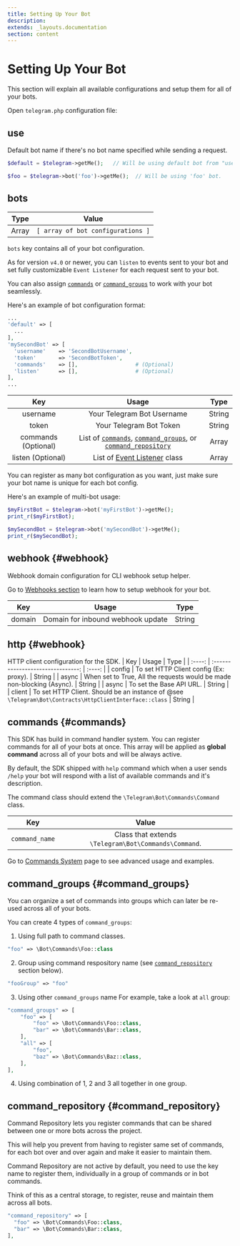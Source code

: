 ```yaml
---
title: Setting Up Your Bot
description:
extends: _layouts.documentation
section: content
---
```


# Setting Up Your Bot

This section will explain all available configurations and setup them for all of your bots.

Open `telegram.php` configuration file:

## use

Default bot name if there's no bot name specified while sending a request.

```php
$default = $telegram->getMe();   // Will be using default bot from "use" key value.

$foo = $telegram->bot('foo')->getMe();  // Will be using 'foo' bot.
```

## bots

| Type  | Value                             |
| ----- | --------------------------------- |
| Array | `[ array of bot configurations ]` |

`bots` key contains all of your bot configuration.

As for version `v4.0` or newer, you can `listen` to events sent to your bot and set fully customizable `Event Listener` for each request sent to your bot.

You can also assign [`commands`](#commands) or [`command_groups`](#command_groups) to work with your bot seamlessly.

Here's an example of bot configuration format:

```php
...
'default' => [
  ...
],
'mySecondBot' => [
  'username'    => 'SecondBotUsername',
  'token'       => 'SecondBotToken',
  'commands'    => [],                  # (Optional)
  'listen'      => [],                  # (Optional)
],
...
```

|         Key         |                                                        Usage                                                         |  Type  |
| :-----------------: | :------------------------------------------------------------------------------------------------------------------: | :----: |
|      username       |                                              Your Telegram Bot Username                                              | String |
|        token        |                                               Your Telegram Bot Token                                                | String |
| commands (Optional) | List of [`commands`](#commands), [`command_groups`](#command_groups), or [`command_repository`](#command_repository) | Array  |
|  listen (Optional)  |                           List of [Event Listener](#) class                           | Array  |

You can register as many bot configuration as you want, just make sure your bot name is unique for each bot config.

Here's an example of multi-bot usage:

```php
$myFirstBot = $telegram->bot('myFirstBot')->getMe();
print_r($myFirstBot);

$mySecondBot = $telegram->bot('mySecondBot')->getMe();
print_r($mySecondBot);
```

## webhook {#webhook}

Webhook domain configuration for CLI webhook setup helper.

Go to [Webhooks section](#) to learn how to setup webhook for your bot.

|  Key   |               Usage               |  Type  |
| :----: | :-------------------------------: | :----: |
| domain | Domain for inbound webhook update | String |

## http {#webhook}

HTTP client configuration for the SDK.
| Key | Usage | Type |
| :----: | :-------------------------------: | :----: |
| config | To set HTTP Client config (Ex: proxy). | String |
| async | When set to True, All the requests would be made non-blocking (Async). | String |
| async | To set the Base API URL. | String |
| client | To set HTTP Client. Should be an instance of @see `\Telegram\Bot\Contracts\HttpClientInterface::class` | String |

## commands {#commands}

This SDK has build in command handler system. You can register commands for all of your bots at once. This array will be applied as **global command** across all of your bots and will be always active.

By default, the SDK shipped with `help` command which when a user sends `/help` your bot will respond with a list of available commands and it's description.

The command class should extend the `\Telegram\Bot\Commands\Command` class.

|      Key       |                        Value                         |
| :------------: | :--------------------------------------------------: |
| `command_name` | Class that extends `\Telegram\Bot\Commands\Command`. |

Go to [Commands System](/docs/command-system) page to see advanced usage and examples.

## command_groups {#command_groups}

You can organize a set of commands into groups which can later be re-used across all of your bots.

You can create 4 types of `command_groups`:

1. Using full path to command classes.

```php
"foo" => \Bot\Commands\Foo::class
```

2. Group using command respository name (see [`command_repository`](#command_repository) section below).

```php
"fooGroup" => "foo"
```

3. Using other `command_groups` name
   For example, take a look at `all` group:

```php
"command_groups" => [
    "foo" => [
        "foo" => \Bot\Commands\Foo::class,
        "bar" => \Bot\Commands\Bar::class,
    ],
    "all" => [
        "foo",
        "baz" => \Bot\Commands\Baz::class,
    ],
],
```

4. Using combination of 1, 2 and 3 all together in one group.

## command_repository {#command_repository}

Command Repository lets you register commands that can be shared between one or more bots across the project.

This will help you prevent from having to register same set of commands, for each bot over and over again and make it easier to maintain them.

Command Repository are not active by default, you need to use the key name to register them, individually in a group of commands or in bot commands.

Think of this as a central storage, to register, reuse and maintain them across all bots.

```php
"command_repository" => [
  "foo" => \Bot\Commands\Foo::class,
  "bar" => \Bot\Commands\Bar::class,
],
```
